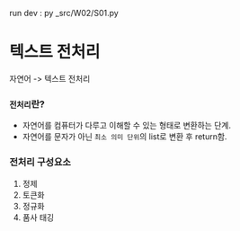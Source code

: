 run dev : py _src/W02/S01.py

# 텍스트 전처리

자연어 -> 텍스트 전처리

### `전처리`란?
- 자연어를 컴퓨터가 다루고 이해할 수 있는 형태로 변환하는 단계.
- 자연어를 문자가 아닌 `최소 의미 단위`의 list로 변환 후 return함.

### 전처리 구성요소
 1. 정제
 2. 토큰화
 3. 정규화
 4. 품사 태깅

